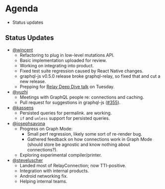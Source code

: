 # Agenda

* Status updates

## Status Updates

* [@wincent](https://github.com/wincent)
  * Refactoring to plug in low-level mutations API.
  * Basic implementation uploaded for review.
  * Working on integrating into product.
  * Fixed test suite regression caused by React Native changes.
  * graphql-js v0.5.0 release broke graphql-relay, so fixed that and cut a new release.
  * Prepping for [Relay Deep Dive talk](https://relaytechtalk.splashthat.com/) on Tuesday.
* [@yuzhi](https://github.com/yuzhi)
  * Meetings with GraphQL people re: connections and caching.
  * Pull request for suggestions in graphql-js ([#355](https://github.com/graphql/graphql-js/pull/355)).
* [@kassens](https://github.com/kassens)
  * Persisted queries for permalink. are working.
  * `if` and `unless` support for persisted queries.
* [@josephsavona](https://github.com/josephsavona)
  * Progress on Graph Mode:
    * Small perf regression, likely some sort of re-render bug.
    * Gathered feedback on how connections work in Graph Mode (should store be agnostic and know nothing about connections?).
  * Exploring experimental compiler/printer.
* [@steveluscher](https://github.com/steveluscher)
  * Landed most of RelayConnection; now TTI-positive.
  * Integration with internal products.
  * Android networking fix.
  * Helping internal teams.

